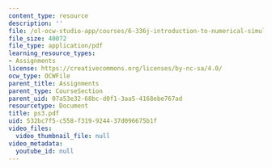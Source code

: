 ```yaml
---
content_type: resource
description: ''
file: /ol-ocw-studio-app/courses/6-336j-introduction-to-numerical-simulation-sma-5211-fall-2003/532bc7f5c558f319924437d096675b1f_ps3.pdf
file_size: 40072
file_type: application/pdf
learning_resource_types:
- Assignments
license: https://creativecommons.org/licenses/by-nc-sa/4.0/
ocw_type: OCWFile
parent_title: Assignments
parent_type: CourseSection
parent_uid: 07a53e32-68bc-d0f1-3aa5-4168ebe767ad
resourcetype: Document
title: ps3.pdf
uid: 532bc7f5-c558-f319-9244-37d096675b1f
video_files:
  video_thumbnail_file: null
video_metadata:
  youtube_id: null
---
```

